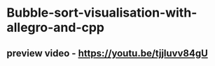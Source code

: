 # Bubble-sort-visualisation-with-allegro-and-cpp
preview video - https://youtu.be/tjjluvv84gU
------------

